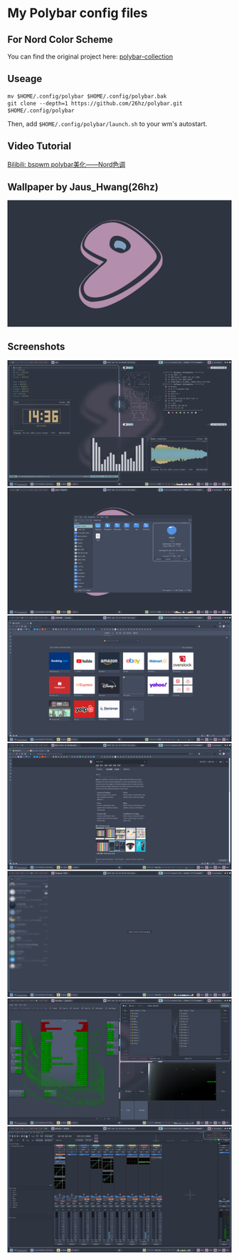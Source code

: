 # My Polybar config files 
## For Nord Color Scheme
You can find the original project here: [polybar-collection](https://github.com/Murzchnvok/polybar-collection)

## Useage
```
mv $HOME/.config/polybar $HOME/.config/polybar.bak
git clone --depth=1 https://github.com/26hz/polybar.git $HOME/.config/polybar
```
Then, add `$HOME/.config/polybar/launch.sh` to your wm's autostart.

## Video Tutorial
[Bilibili: bspwm polybar美化——Nord色调](https://www.bilibili.com/video/BV1XY411E796/)

## Wallpaper by Jaus_Hwang(26hz)
![wallpaper](./resources/gentoo.png "wallpaper")

## Screenshots
![terminal](./resources/terminal.png "terminal")
![filemanager](./resources/filemanager.png "filemanager")
![browser1](./resources/browser1.png "browser1")
![browser2](./resources/browser2.png "browser2")
![telegram](./resources/telegram.png "telegram")
![QTapps](./resources/QTapps.png "QTapps")
![Ardour](./resources/Ardour.png "Ardour")
